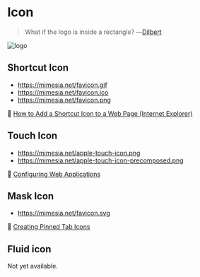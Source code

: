 # Icon

> What if the logo is inside a rectangle?
> ―[Dilbert](http://dilbert.com/strip/2003-12-14)

![logo](https://mimesia.net/logo.svg)

## Shortcut Icon

- https://mimesia.net/favicon.gif
- https://mimesia.net/favicon.ico
- https://mimesia.net/favicon.png

💁 [How to Add a Shortcut Icon to a Web Page (Internet Explorer)](https://technet.microsoft.com/en-us/windows/ms537656(v=vs.60))

## Touch Icon

- https://mimesia.net/apple-touch-icon.png
- https://mimesia.net/apple-touch-icon-precomposed.png

💁 [Configuring Web Applications](https://developer.apple.com/library/archive/documentation/AppleApplications/Reference/SafariWebContent/ConfiguringWebApplications/ConfiguringWebApplications.html)

## Mask Icon

- https://mimesia.net/favicon.svg

💁 [Creating Pinned Tab Icons](https://developer.apple.com/library/archive/documentation/AppleApplications/Reference/SafariWebContent/pinnedTabs/pinnedTabs.html)

## Fluid icon

Not yet available.
